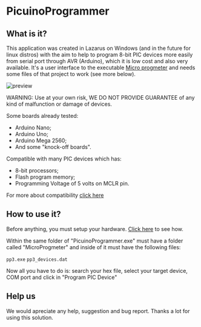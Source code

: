 # PicuinoProgrammer

## What is it?

This application was created in Lazarus on Windows (and in the future for linux distros) with the aim to help to program 8-bit PIC devices more easily from serial port through AVR (Arduino), which it is low cost and also very available. It's a user interface to the executable [Micro progmeter](https://github.com/jaromir-sukuba/micro_progmeter) and needs some files of that project to work (see more below).

![preview](https://user-images.githubusercontent.com/74105086/156858529-0c2b3ac1-662b-43c9-9e55-643fdca54aba.png)

WARNING: Use at your own risk, WE DO NOT PROVIDE GUARANTEE of any kind of malfunction or damage of devices.

Some boards already tested:
- Arduino Nano;
- Arduino Uno;
- Arduino Mega 2560;
- And some "knock-off boards".

Compatible with many PIC devices which has:
- 8-bit processors;
- Flash program memory;
- Programming Voltage of 5 volts on MCLR pin.

For more about compatibility [click here](https://github.com/jaromir-sukuba/a-p-prog/blob/master/README.md#supported-devices)

## How to use it?

Before anything, you must setup your hardware. [Click here](https://github.com/jaromir-sukuba/a-p-prog/blob/master/README.md#hardware) to see how.

Within the same folder of "PicuinoProgrammer.exe" must have a folder called "MicroProgmeter" and inside of it must have the following files:

`pp3.exe`
`pp3_devices.dat`

Now all you have to do is: search your hex file, select your target device, COM port and click in "Program PIC Device"

## Help us

We would apreciate any help, suggestion and bug report.
Thanks a lot for using this solution.
